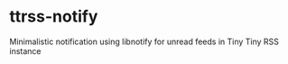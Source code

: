ttrss-notify
============

Minimalistic notification using libnotify for unread feeds in Tiny Tiny RSS instance
